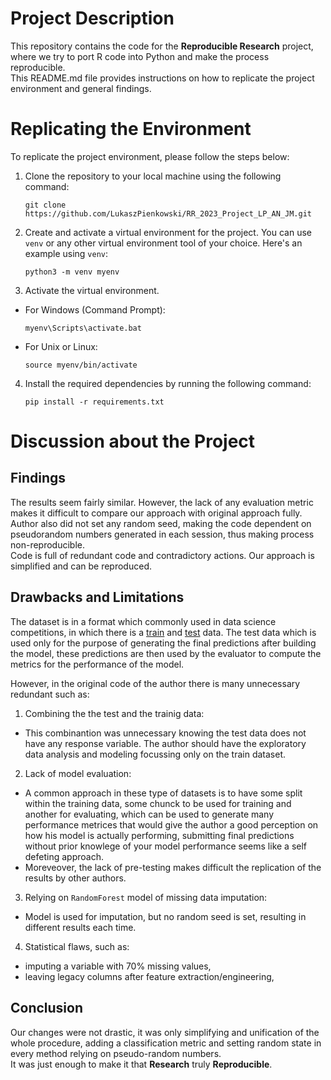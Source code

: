# Project Description

This repository contains the code for the **Reproducible Research** project, where we try to port R code into Python and make the process reproducible.  
 This README.md file provides instructions on how to replicate the project environment and general findings.

# Replicating the Environment

To replicate the project environment, please follow the steps below:

1. Clone the repository to your local machine using the following command:

    ```
    git clone https://github.com/LukaszPienkowski/RR_2023_Project_LP_AN_JM.git
    ```

2. Create and activate a virtual environment for the project. You can use `venv` or any other virtual environment tool of your choice. Here's an example using `venv`:

    ```
    python3 -m venv myenv
    ```

3. Activate the virtual environment.

- For Windows (Command Prompt):
  ```
  myenv\Scripts\activate.bat
  ```

- For Unix or Linux:
  ```
  source myenv/bin/activate
  ```

4. Install the required dependencies by running the following command:

    ```
    pip install -r requirements.txt
    ```
# Discussion about the Project

## Findings
The results seem fairly similar. However, the lack of any evaluation metric makes it difficult to compare our approach with original approach fully.  
Author also did not set any random seed, making the code dependent on pseudorandom numbers generated in each session, thus making process non-reproducible.  
Code is full of redundant code and contradictory actions. Our approach is simplified and can be reproduced.

## Drawbacks and Limitations

The dataset is in a format which commonly used in data science competitions, in which there is a [train](input/train.csv) and [test](input/test.csv) data. The test data which is used only for the purpose of generating the final predictions after building the model, these predictions are then used by the evaluator to compute the metrics for the performance of the model.

However, in the original code of the author there is many unnecessary redundant such as:

1. Combining the the test and the trainig data: 
- This combinantion was unnecessary knowing the test data does not have any response variable. The author should have the exploratory data analysis and modeling focussing only on the train dataset.

2. Lack of model evaluation:
- A common approach in these type of datasets is to have some split within the training data, some chunck to be used for training and another for evaluating, which can be used to generate many performance metrices that would give the author a good perception on how his model is actually performing, submitting final predictions without prior knowlege of your model performance seems like a self defeting approach.
- Moreveover, the lack of pre-testing makes difficult the replication of the results by other authors.

3. Relying on `RandomForest` model of missing data imputation:  
- Model is used for imputation, but no random seed is set, resulting in different results each time.

4. Statistical flaws, such as:  
- imputing a variable with 70% missing values,
- leaving legacy columns after feature extraction/engineering,

## Conclusion

Our changes were not drastic, it was only simplifying and unification of the whole procedure, adding a classification metric and setting random state in every method relying on pseudo-random numbers.  
It was just enough to make it that **Research** truly **Reproducible**.